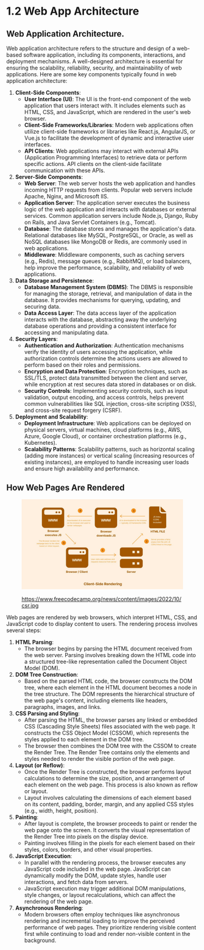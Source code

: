 # 1.2 Web App Architecture

## Web Application Architecture.

Web application architecture refers to the structure and design of a web-based software application, including its components, interactions, and deployment mechanisms. A well-designed architecture is essential for ensuring the scalability, reliability, security, and maintainability of web applications. Here are some key components typically found in web application architecture:

1. **Client-Side Components**:
   * **User Interface (UI)**: The UI is the front-end component of the web application that users interact with. It includes elements such as HTML, CSS, and JavaScript, which are rendered in the user's web browser.
   * **Client-Side Frameworks/Libraries**: Modern web applications often utilize client-side frameworks or libraries like React.js, AngularJS, or Vue.js to facilitate the development of dynamic and interactive user interfaces.
   * **API Clients**: Web applications may interact with external APIs (Application Programming Interfaces) to retrieve data or perform specific actions. API clients on the client-side facilitate communication with these APIs.
2. **Server-Side Components**:
   * **Web Server**: The web server hosts the web application and handles incoming HTTP requests from clients. Popular web servers include Apache, Nginx, and Microsoft IIS.
   * **Application Server**: The application server executes the business logic of the web application and interacts with databases or external services. Common application servers include Node.js, Django, Ruby on Rails, and Java Servlet Containers (e.g., Tomcat).
   * **Database**: The database stores and manages the application's data. Relational databases like MySQL, PostgreSQL, or Oracle, as well as NoSQL databases like MongoDB or Redis, are commonly used in web applications.
   * **Middleware**: Middleware components, such as caching servers (e.g., Redis), message queues (e.g., RabbitMQ), or load balancers, help improve the performance, scalability, and reliability of web applications.
3. **Data Storage and Persistence**:
   * **Database Management System (DBMS)**: The DBMS is responsible for managing the storage, retrieval, and manipulation of data in the database. It provides mechanisms for querying, updating, and securing data.
   * **Data Access Layer**: The data access layer of the application interacts with the database, abstracting away the underlying database operations and providing a consistent interface for accessing and manipulating data.
4. **Security Layers**:
   * **Authentication and Authorization**: Authentication mechanisms verify the identity of users accessing the application, while authorization controls determine the actions users are allowed to perform based on their roles and permissions.
   * **Encryption and Data Protection**: Encryption techniques, such as SSL/TLS, protect data transmitted between the client and server, while encryption at rest secures data stored in databases or on disk.
   * **Security Controls**: Implementing security controls, such as input validation, output encoding, and access controls, helps prevent common vulnerabilities like SQL injection, cross-site scripting (XSS), and cross-site request forgery (CSRF).
5. **Deployment and Scalability**:
   * **Deployment Infrastructure**: Web applications can be deployed on physical servers, virtual machines, cloud platforms (e.g., AWS, Azure, Google Cloud), or container orchestration platforms (e.g., Kubernetes).
   * **Scalability Patterns**: Scalability patterns, such as horizontal scaling (adding more instances) or vertical scaling (increasing resources of existing instances), are employed to handle increasing user loads and ensure high availability and performance.

## How Web Pages Are Rendered

<figure><img src="../../.gitbook/assets/image (4).png" alt=""><figcaption><p><a href="https://www.freecodecamp.org/news/content/images/2022/10/csr.jpg">https://www.freecodecamp.org/news/content/images/2022/10/csr.jpg</a></p></figcaption></figure>

Web pages are rendered by web browsers, which interpret HTML, CSS, and JavaScript code to display content to users. The rendering process involves several steps:

1. **HTML Parsing**:
   * The browser begins by parsing the HTML document received from the web server. Parsing involves breaking down the HTML code into a structured tree-like representation called the Document Object Model (DOM).
2. **DOM Tree Construction**:
   * Based on the parsed HTML code, the browser constructs the DOM tree, where each element in the HTML document becomes a node in the tree structure. The DOM represents the hierarchical structure of the web page's content, including elements like headers, paragraphs, images, and links.
3. **CSS Parsing and Styling**:
   * After parsing the HTML, the browser parses any linked or embedded CSS (Cascading Style Sheets) files associated with the web page. It constructs the CSS Object Model (CSSOM), which represents the styles applied to each element in the DOM tree.
   * The browser then combines the DOM tree with the CSSOM to create the Render Tree. The Render Tree contains only the elements and styles needed to render the visible portion of the web page.
4. **Layout (or Reflow)**:
   * Once the Render Tree is constructed, the browser performs layout calculations to determine the size, position, and arrangement of each element on the web page. This process is also known as reflow or layout.
   * Layout involves calculating the dimensions of each element based on its content, padding, border, margin, and any applied CSS styles (e.g., width, height, position).
5. **Painting**:
   * After layout is complete, the browser proceeds to paint or render the web page onto the screen. It converts the visual representation of the Render Tree into pixels on the display device.
   * Painting involves filling in the pixels for each element based on their styles, colors, borders, and other visual properties.
6. **JavaScript Execution**:
   * In parallel with the rendering process, the browser executes any JavaScript code included in the web page. JavaScript can dynamically modify the DOM, update styles, handle user interactions, and fetch data from servers.
   * JavaScript execution may trigger additional DOM manipulations, style changes, or layout recalculations, which can affect the rendering of the web page.
7. **Asynchronous Rendering**:
   * Modern browsers often employ techniques like asynchronous rendering and incremental loading to improve the perceived performance of web pages. They prioritize rendering visible content first while continuing to load and render non-visible content in the background.
